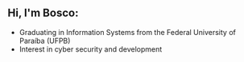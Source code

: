 ## Hi, I'm Bosco:
- Graduating in Information Systems from the Federal University of Paraíba (UFPB)
- Interest in cyber security and development
